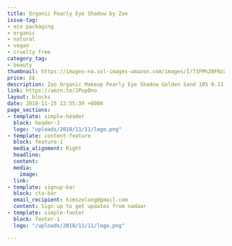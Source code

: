 ```yaml
---
title: Organic Pearly Eye Shadow by Zao  
issue-tag:
- eco packaging 
- organic
- natural 
- vegan
- cruelty free
category_tag:
- beauty
thumbnail: https://images-na.ssl-images-amazon.com/images/I/71FM%2BFNzX4L._SL1000_.jpg
price: ££
description: Zao Organic Makeup Pearly Eye Shadow Golden Sand 105 0.11 Oz. Refillable packaging. 
link: https://amzn.to/2PupBno
layout: blocks
date: 2018-11-15 12:55:39 +0000
page_sections:
- template: simple-header
  block: header-3
  logo: "uploads/2018/11/11/logo.png"
- template: content-feature
  block: feature-1
  media_alignment: Right
  headline: 
  content: 
  media:
    image: 
  link: 
- template: signup-bar
  block: cta-bar
  email_recipient: kimszelong@gmail.com
  content: Sign up to get updates from nadaar
- template: simple-footer
  block: footer-1
  logo: "/uploads/2018/11/11/logo.png"

---
```

